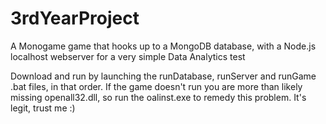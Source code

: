 3rdYearProject
==============

A Monogame game that hooks up to a MongoDB database, with a Node.js localhost webserver for a very simple Data Analytics test

Download and run by launching the runDatabase, runServer and runGame .bat files, in that order. If the game doesn't run you are
more than likely missing openall32.dll, so run the oalinst.exe to remedy this problem. It's legit, trust me :)
